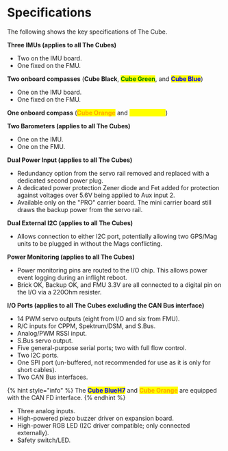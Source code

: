 # Specifications

The following shows the key specifications of The Cube.

**Three IMUs (applies to all The Cubes)**

* Two on the IMU board.
* &#x20;One fixed on the FMU.

**Two onboard compasses** (**Cube Black**, <mark style="color:green;">**Cube Green**</mark>, and <mark style="color:blue;">**Cube Blue**</mark>)

* One on the IMU board.
* One fixed on the FMU.

**One onboard compass** (<mark style="color:orange;">**Cube Orange**</mark> and <mark style="color:yellow;">**Cube Yellow**</mark>)

**Two Barometers (applies to all The Cubes)**

* One on the IMU.
* One on the FMU.

**Dual Power Input (applies to all The Cubes)**

* Redundancy option from the servo rail removed and replaced with a dedicated second power plug.
* A dedicated power protection Zener diode and Fet added for protection against voltages over 5.6V being applied to Aux input 2.
* Available only on the "PRO" carrier board. The mini carrier board still draws the backup power from the servo rail.

**Dual External I2C (applies to all The Cubes)**

* Allows connection to either I2C port, potentially allowing two GPS/Mag units to be plugged in without the Mags conflicting.

**Power Monitoring (applies to all The Cubes)**

* Power monitoring pins are routed to the I/O chip. This allows power event logging during an inflight reboot.
* Brick OK, Backup OK, and FMU 3.3V are all connected to a digital pin on the I/O via a 220Ohm resister.

**I/O Ports (applies to all The Cubes excluding the CAN Bus interface)**

* 14 PWM servo outputs (eight from I/O and six from FMU).
* R/C inputs for CPPM, Spektrum/DSM, and S.Bus.
* Analog/PWM RSSI input.
* S.Bus servo output.
* Five general-purpose serial ports; two with full flow control.
* Two I2C ports.
* One SPI port (un-buffered, not recommended for use as it is only for short cables).
* Two CAN Bus interfaces.

{% hint style="info" %}
The <mark style="color:blue;">**Cube BlueH7**</mark> and <mark style="color:orange;">**Cube Orange**</mark> are equipped with the CAN FD interface.
{% endhint %}

* Three analog inputs.
* High-powered piezo buzzer driver on expansion board.
* High-power RGB LED (I2C driver compatible; only connected externally).
* Safety switch/LED.
